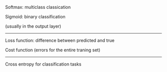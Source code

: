 
Softmax: multiclass classication

Sigmoid: binary classification

(usually in the output layer)


---

Loss function: difference between predicted and true

Cost function (errors for the entire traning set)

---


Cross entropy for classification tasks

